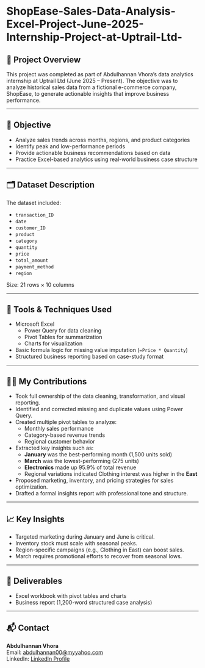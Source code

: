 # ShopEase-Sales-Data-Analysis-Excel-Project-June-2025-Internship-Project-at-Uptrail-Ltd-

## 📌 Project Overview
This project was completed as part of Abdulhannan Vhora’s data analytics internship at Uptrail Ltd (June 2025 – Present). The objective was to analyze historical sales data from a fictional e-commerce company, ShopEase, to generate actionable insights that improve business performance.

---

## 🧠 Objective
- Analyze sales trends across months, regions, and product categories
- Identify peak and low-performance periods
- Provide actionable business recommendations based on data
- Practice Excel-based analytics using real-world business case structure

---

## 🗂 Dataset Description
The dataset included:
- `transaction_ID`
- `date`
- `customer_ID`
- `product`
- `category`
- `quantity`
- `price`
- `total_amount`
- `payment_method`
- `region`

Size: 21 rows × 10 columns

---

## 🔧 Tools & Techniques Used
- Microsoft Excel
  - Power Query for data cleaning
  - Pivot Tables for summarization
  - Charts for visualization
- Basic formula logic for missing value imputation (`=Price * Quantity`)
- Structured business reporting based on case-study format

---

## 👨‍💻 My Contributions
- Took full ownership of the data cleaning, transformation, and visual reporting.
- Identified and corrected missing and duplicate values using Power Query.
- Created multiple pivot tables to analyze:
  - Monthly sales performance
  - Category-based revenue trends
  - Regional customer behavior
- Extracted key insights such as:
  - **January** was the best-performing month (1,500 units sold)
  - **March** was the lowest-performing (275 units)
  - **Electronics** made up 95.9% of total revenue
  - Regional variations indicated Clothing interest was higher in the **East**
- Proposed marketing, inventory, and pricing strategies for sales optimization.
- Drafted a formal insights report with professional tone and structure.

---

## 📈 Key Insights
- Targeted marketing during January and June is critical.
- Inventory stock must scale with seasonal peaks.
- Region-specific campaigns (e.g., Clothing in East) can boost sales.
- March requires promotional efforts to recover from seasonal lows.

---

## 📄 Deliverables
- Excel workbook with pivot tables and charts
- Business report (1,200-word structured case analysis)

---

## 📬 Contact
**Abdulhannan Vhora**  
Email: abdulhannan00@myyahoo.com  
LinkedIn: [LinkedIn Profile](#)  
